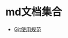 # md文档集合

- [Git使用规范](https://github.com/Mr-xue/md-docs/blob/master/Git%E4%BD%BF%E7%94%A8%E8%A7%84%E8%8C%83.md)


